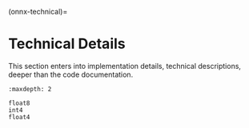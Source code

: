 <!--
Copyright (c) ONNX Project Contributors

SPDX-License-Identifier: Apache-2.0
-->

(onnx-technical)=

# Technical Details

This section enters into implementation details, technical descriptions,
deeper than the code documentation.

```{toctree}
:maxdepth: 2

float8
int4
float4
```
